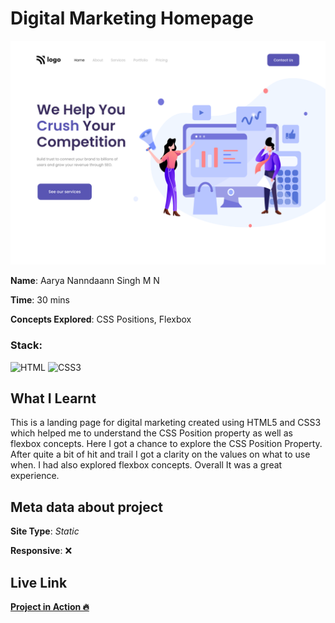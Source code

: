 # Digital Marketing Homepage

![Digital Marketing Homepage](./4.png)

**Name**: Aarya Nanndaann Singh M N

**Time**: 30 mins 

**Concepts Explored**: CSS Positions, Flexbox

### **Stack**:

![HTML](https://img.shields.io/badge/-HTML5-orange)
![CSS3](https://img.shields.io/badge/-CSS3-blue)

## What I Learnt

This is a landing page for digital marketing created using HTML5 and CSS3 which helped me to understand the CSS Position property as well as flexbox concepts. Here I got a chance to explore the CSS Position Property. After quite a bit of hit and trail I got a clarity on the values on what to use when. I had also explored flexbox concepts. Overall It was a great experience.

## Meta data about project

**Site Type**: *Static*

**Responsive**: ❌

## Live Link

**[Project in Action 🔥](https://digital-marketing-fsjs.netlify.app/)**
